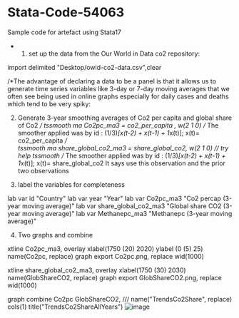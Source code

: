 # Stata-Code-54063
Sample code for artefact using Stata17
* 1. set up the data from the Our World in Data co2 repository:

import delimited "Desktop/owid-co2-data.csv",clear

/*The advantage of declaring a data to be a panel is that it allows us to generate time series variables like 3-day or 7-day moving averages that we often see being used in online graphs especially for daily cases and deaths which tend to be very spiky:

2. Generate 3-year smoothing averages of Co2 per capita and global share of Co2
*/
tssmooth ma Co2pc_ma3  = co2_per_capita , w(2 1 0) 
/* The smoother applied was
    by id : (1/3)*[x(t-2) + x(t-1) + 1*x(t)]; x(t)= co2_per_capita
*/	
tssmooth ma share_global_co2_ma3 = share_global_co2, w(2 1 0)     // try help tssmooth
/*
The smoother applied was
     by id : (1/3)*[x(t-2) + x(t-1) + 1*x(t)]; x(t)= share_global_co2
	 It says use this observation and the prior two observations
	
3. label the variables for completeness

lab var id      "Country"
lab var year    "Year"
lab var Co2pc_ma3    "Co2 percap (3-year moving average)"
lab var share_global_co2_ma3   "Global share CO2 (3-year moving average)"
lab var Methanepc_ma3   "Methanepc (3-year moving average)"

4. Two graphs and combine 

xtline Co2pc_ma3, overlay xlabel(1750 (20) 2020) ylabel (0 (5) 25) name(Co2pc, replace)
graph export Co2pc.png, replace wid(1000)  


xtline share_global_co2_ma3, overlay xlabel(1750 (30) 2030) name(GlobShareCO2, replace)
graph export GlobShareCO2.png, replace wid(1000) 


graph combine Co2pc GlobShareCO2, ///
name("TrendsCo2Share", replace)  cols(1) title("TrendsCo2ShareAllYears")
![image](https://user-images.githubusercontent.com/92966779/139611701-c2149d75-a4d3-4104-a32e-2951efb44b51.png)
